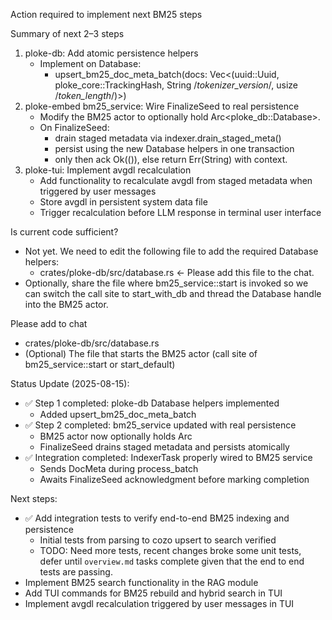 Action required to implement next BM25 steps

Summary of next 2–3 steps
1) ploke-db: Add atomic persistence helpers
   - Implement on Database:
     - upsert_bm25_doc_meta_batch(docs: Vec<(uuid::Uuid, ploke_core::TrackingHash, String /*tokenizer_version*/, usize /*token_length*/)>)
2) ploke-embed bm25_service: Wire FinalizeSeed to real persistence
   - Modify the BM25 actor to optionally hold Arc<ploke_db::Database>.
   - On FinalizeSeed:
     - drain staged metadata via indexer.drain_staged_meta()
     - persist using the new Database helpers in one transaction
     - only then ack Ok(()), else return Err(String) with context.
3) ploke-tui: Implement avgdl recalculation
   - Add functionality to recalculate avgdl from staged metadata when triggered by user messages
   - Store avgdl in persistent system data file
   - Trigger recalculation before LLM response in terminal user interface

Is current code sufficient?
- Not yet. We need to edit the following file to add the required Database helpers:
  - crates/ploke-db/src/database.rs  ← Please add this file to the chat.
- Optionally, share the file where bm25_service::start is invoked so we can switch the call site to start_with_db and thread the Database handle into the BM25 actor.

Please add to chat
- crates/ploke-db/src/database.rs
- (Optional) The file that starts the BM25 actor (call site of bm25_service::start or start_default)

Status Update (2025-08-15):
- ✅ Step 1 completed: ploke-db Database helpers implemented
  - Added upsert_bm25_doc_meta_batch
- ✅ Step 2 completed: bm25_service updated with real persistence
  - BM25 actor now optionally holds Arc<Database>
  - FinalizeSeed drains staged metadata and persists atomically
- ✅ Integration completed: IndexerTask properly wired to BM25 service
  - Sends DocMeta during process_batch
  - Awaits FinalizeSeed acknowledgment before marking completion

Next steps:
- ✅ Add integration tests to verify end-to-end BM25 indexing and persistence
  - Initial tests from parsing to cozo upsert to search verified
  - TODO: Need more tests, recent changes broke some unit tests, defer until `overview.md` tasks complete given that the end to end tests are passing.
- Implement BM25 search functionality in the RAG module
- Add TUI commands for BM25 rebuild and hybrid search in TUI
- Implement avgdl recalculation triggered by user messages in TUI
